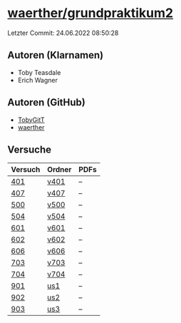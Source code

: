 # [waerther/grundpraktikum2](https://github.com/waerther/grundpraktikum2)

Letzter Commit: 24.06.2022 08:50:28

## Autoren (Klarnamen)
- Toby Teasdale
- Erich Wagner

## Autoren (GitHub)
- [TobyGitT](https://github.com/TobyGitT)
- [waerther](https://github.com/waerther)

## Versuche

|        Versuch         |                               Ordner                               |PDFs|
|------------------------|--------------------------------------------------------------------|----|
|[401](../../versuch/401)|[v401](https://github.com/waerther/grundpraktikum2/tree/master/v401)|–   |
|[407](../../versuch/407)|[v407](https://github.com/waerther/grundpraktikum2/tree/master/v407)|–   |
|[500](../../versuch/500)|[v500](https://github.com/waerther/grundpraktikum2/tree/master/v500)|–   |
|[504](../../versuch/504)|[v504](https://github.com/waerther/grundpraktikum2/tree/master/v504)|–   |
|[601](../../versuch/601)|[v601](https://github.com/waerther/grundpraktikum2/tree/master/v601)|–   |
|[602](../../versuch/602)|[v602](https://github.com/waerther/grundpraktikum2/tree/master/v602)|–   |
|[606](../../versuch/606)|[v606](https://github.com/waerther/grundpraktikum2/tree/master/v606)|–   |
|[703](../../versuch/703)|[v703](https://github.com/waerther/grundpraktikum2/tree/master/v703)|–   |
|[704](../../versuch/704)|[v704](https://github.com/waerther/grundpraktikum2/tree/master/v704)|–   |
|[901](../../versuch/901)|[us1](https://github.com/waerther/grundpraktikum2/tree/master/us1)  |–   |
|[902](../../versuch/902)|[us2](https://github.com/waerther/grundpraktikum2/tree/master/us2)  |–   |
|[903](../../versuch/903)|[us3](https://github.com/waerther/grundpraktikum2/tree/master/us3)  |–   |
